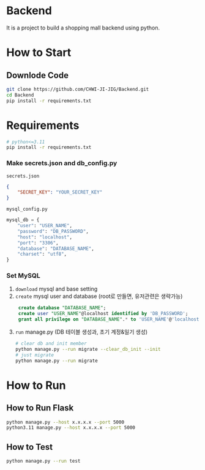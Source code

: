 # Backend
It is a project to build a shopping mall backend using python.

# How to Start
## Downlode Code

```bash
git clone https://github.com/CHWI-JI-JIG/Backend.git
cd Backend
pip install -r requirements.txt
```

# Requirements
```bash
# python<=3.11
pip install -r requirements.txt
```

### Make secrets.json and db_config.py
`secrets.json`
```json
{
    "SECRET_KEY": "YOUR_SECRET_KEY"
}
```

`mysql_config.py`
```python
mysql_db = {
    "user": "USER_NAME",
    "password": "DB_PASSWORD",
    "host": "localhost",
    "port": "3306",
    "database": "DATABASE_NAME",
    "charset": "utf8",
}
```

### Set MySQL
1. `download` mysql and base setting
2. `create` mysql user and database (root로 만들면, 유저관련은 생략가능)
   ```sql
    create database "DATABASE_NAME";
    create user "USER_NAME"@localhost identified by 'DB_PASSWORD';
    grant all privilege on "DATABASE_NAME".* to 'USER_NAME'@'localhost';
   ```
3. `run` manage.py (DB 테이블 생성과, 초기 계정&일기 생성)
    ```bash
    # clear db and init member
    python manage.py --run migrate --clear_db_init --init
    # just migrate
    python manage.py --run migrate
    ```

# How to Run
## How to Run Flask
```bash
python manage.py --host x.x.x.x --port 5000
python3.11 manage.py --host x.x.x.x --port 5000
```

## How to Test
```bash
python manage.py --run test
```
